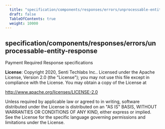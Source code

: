 ```yaml
---
  title: "specification/components/responses/errors/unprocessable-entity-response"
  draft: false
  TableOfContents: true
  weight: 10000
---
```

<a name="module_specification/components/responses/errors/unprocessable-entity-response"></a>

## specification/components/responses/errors/unprocessable-entity-response
Payment Required Response specifications

**License**: Copyright 2020, Senti Techlabs Inc..
Licensed under the Apache License, Version 2.0 (the &quot;License&quot;);
you may not use this file except in compliance with the License.
You may obtain a copy of the License at

   http://www.apache.org/licenses/LICENSE-2.0

Unless required by applicable law or agreed to in writing, software
distributed under the License is distributed on an &quot;AS IS&quot; BASIS,
WITHOUT WARRANTIES OR CONDITIONS OF ANY KIND, either express or implied.
See the License for the specific language governing permissions and
limitations under the License.  
